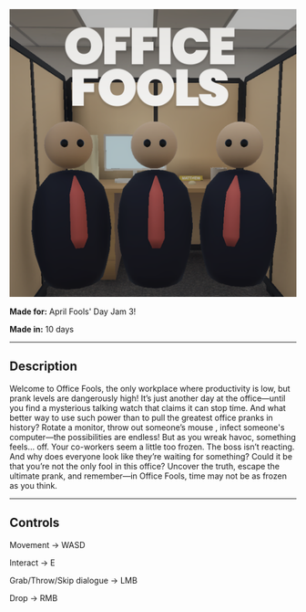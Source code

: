 ![Office Fools Logo](https://github.com/pontonx/april-fools-gamejam/blob/5a8b03496ec5158a185f827b8b838e62c944ae5e/icon.png)

**Made for:** April Fools' Day Jam 3!

**Made in:** 10 days

---

## **Description**

Welcome to Office Fools, the only workplace where productivity is low, but prank levels are dangerously high!
It’s just another day at the office—until you find a mysterious talking watch that claims it can stop time. 
And what better way to use such power than to pull the greatest office pranks in history? Rotate a monitor, throw out someone’s mouse , infect someone's computer—the possibilities are endless!
But as you wreak havoc, something feels… off. Your co-workers seem a little too frozen. The boss isn’t reacting. And why does everyone look like they’re waiting for something?
Could it be that you’re not the only fool in this office?
Uncover the truth, escape the ultimate prank, and remember—in Office Fools, time may not be as frozen as you think.

---

## **Controls**

Movement -> WASD

Interact -> E

Grab/Throw/Skip dialogue -> LMB

Drop -> RMB
